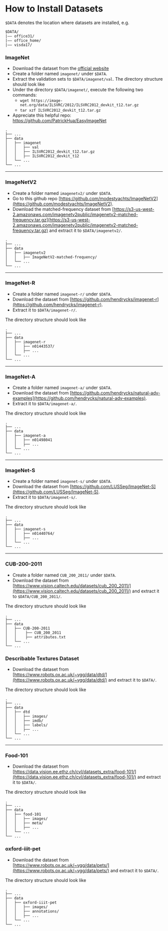 # How to Install Datasets

`$DATA` denotes the location where datasets are installed, e.g.

```
$DATA/
|–– office31/
|–– office_home/
|–– visda17/
```

### ImageNet

- Download the dataset from the [official website](https://image-net.org/index.php)
- Create a folder named `imagenet/` under `$DATA`.
- Extract the validation sets to `$DATA/imagenet/val`. The directory structure should look like
- Under the directory `$DATA/imagenet/`, execute the following two commands: 
    - `wget https://image-net.org/data/ILSVRC/2012/ILSVRC2012_devkit_t12.tar.gz`
    - `tar xzf ILSVRC2012_devkit_t12.tar.gz`
- Appreciate this helpful repo: https://github.com/PatrickHua/EasyImageNet

```
.
├── ...
├── data                    
│   ├── imagenet            
│   │   ├── val  
│   │   ├── ILSVRC2012_devkit_t12.tar.gz
│   │   ├── ILSVRC2012_devkit_t12         
│   └── ...                 
└── ...
```

---

### ImageNetV2

- Create a folder named `imagenetv2/` under `$DATA`.
- Go to this github repo [https://github.com/modestyachts/ImageNetV2](https://github.com/modestyachts/ImageNetV2).
- Download the matched-frequency dataset from [https://s3-us-west-2.amazonaws.com/imagenetv2public/imagenetv2-matched-frequency.tar.gz](https://s3-us-west-2.amazonaws.com/imagenetv2public/imagenetv2-matched-frequency.tar.gz) and extract it to `$DATA/imagenetv2/`.

```
.
├── ...
├── data                    
│   ├── imagenetv2            
│   │   ├── ImageNetV2-matched-frequency/  
│   └── ...                 
└── ...
```

---

### ImageNet-R

- Create a folder named `imagenet-r/` under `$DATA`.
- Download the dataset from [https://github.com/hendrycks/imagenet-r](https://github.com/hendrycks/imagenet-r).
- Extract it to `$DATA/imagenet-r/`.

The directory structure should look like

```
.
├── ...
├── data
│   ├── imagenet-r
│   │   ├── n01443537/
│   │   ├── ...
│   └── ...
└── ...
```

---

### ImageNet-A

- Create a folder named `imagenet-a/` under `$DATA`.
- Download the dataset from [https://github.com/hendrycks/natural-adv-examples](https://github.com/hendrycks/natural-adv-examples).
- Extract it to `$DATA/imagenet-a/`.

The directory structure should look like

```
.
├── ...
├── data
│   ├── imagenet-a
│   │   ├── n01498041
│   │   ├── ...
│   └── ...
└── ...
```

---

### ImageNet-S

- Create a folder named `imagenet-s/` under `$DATA`.
- Download the dataset from [https://github.com/LUSSeg/ImageNet-S](https://github.com/LUSSeg/ImageNet-S).
- Extract it to `$DATA/imagenet-s/`.

The directory structure should look like

```
.
├── ...
├── data
│   ├── imagenet-s
│   │   ├── n01440764/
│   │   ├── ...
│   └── ...
└── ...
```

---


### CUB-200-2011

- Create a folder named `CUB_200_2011/` under `$DATA`.
- Download the dataset from [https://www.vision.caltech.edu/datasets/cub_200_2011/](https://www.vision.caltech.edu/datasets/cub_200_2011/) and extract it to `$DATA/CUB_200_2011/`.

The directory structure should look like

```
.
├── ...
├── data                    
│   ├── CUB-200-2011 
│   │    ├── CUB_200_2011  
│   │    ├── attributes.txt                
│   └── ...                 
└── ...
```

### Describable Textures Dataset

- Download the dataset from [https://www.robots.ox.ac.uk/~vgg/data/dtd/](https://www.robots.ox.ac.uk/~vgg/data/dtd/) and extract it to `$DATA/`.

The directory structure should look like

```
.
├── ...
├── data                    
│   ├── dtd     
│   │   ├── images/        
│   │   ├── imdb/        
│   │   ├── labels/        
│   │   ├── ...         
│   └── ...                 
└── ...
```

---

### Food-101

- Download the dataset from [https://data.vision.ee.ethz.ch/cvl/datasets_extra/food-101/](https://data.vision.ee.ethz.ch/cvl/datasets_extra/food-101/) and extract it to `$DATA/`.

The directory structure should look like

```
.
├── ...
├── data                    
│   ├── food-101     
│   │   ├── images/        
│   │   ├── meta/              
│   │   ├── ...         
│   └── ...                 
└── ...
```

### oxford-iiit-pet

- Download the dataset from [https://www.robots.ox.ac.uk/~vgg/data/pets/](https://www.robots.ox.ac.uk/~vgg/data/pets/) and extract it to `$DATA/`.

The directory structure should look like

```
.
├── ...
├── data
│   ├── oxford-iiit-pet
│   │   ├── images/
│   │   ├── annotations/
│   │   ├── ...
│   └── ...
└── ...
```

